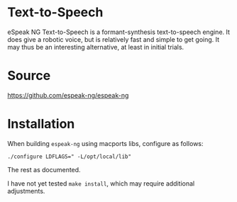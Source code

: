 # Text-to-Speech

eSpeak NG Text-to-Speech is a formant-synthesis text-to-speech engine.
It does give a robotic voice, but is relatively fast and simple to get
going. It may thus be an interesting alternative, at least in initial
trials.


#  Source


<https://github.com/espeak-ng/espeak-ng>


#  Installation


When building `espeak-ng` using macports libs, configure as follows:


```
./configure LDFLAGS=" -L/opt/local/lib"
```


The rest as documented.


I have not yet tested `make install`, which may require additional
adjustments.
